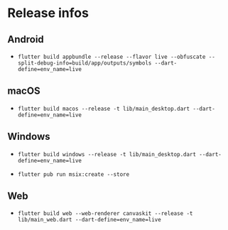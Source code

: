 # Release infos


## Android

- `flutter build appbundle --release --flavor live --obfuscate --split-debug-info=build/app/outputs/symbols --dart-define=env_name=live`

## macOS

- `flutter build macos --release -t lib/main_desktop.dart --dart-define=env_name=live`

## Windows

- `flutter build windows --release -t lib/main_desktop.dart --dart-define=env_name=live`

- `flutter pub run msix:create --store`

## Web

- `flutter build web --web-renderer canvaskit --release -t lib/main_web.dart --dart-define=env_name=live`
